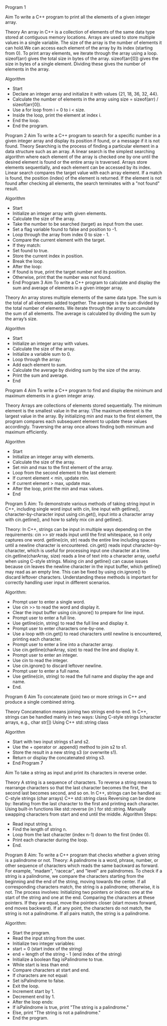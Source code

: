 Program 1

Aim
To write a C++ program to print all the elements of a given integer array.

Theory
An array in C++ is a collection of elements of the same data type stored at contiguous memory locations. Arrays are used to store multiple values in a single variable.
The size of the array is the number of elements it can hold.We can access each element of the array by its index (starting from 0).
To print array elements, we iterate through the array using a loop.
sizeof(arr) gives the total size in bytes of the array.
sizeof(arr[0]) gives the size in bytes of a single element.
Dividing these gives the number of elements in the array.

Algorithm

- Start
- Declare an integer array and initialize it with values {21, 18, 36, 32, 44}.
- Calculate the number of elements in the array using size = sizeof(arr) / sizeof(arr[0]).
- Use a for loop from i = 0 to i < size.
- Inside the loop, print the element at index i.
- End the loop.
- End the program.

Program 2
Aim
To write a C++ program to search for a specific number in a given integer array and display its position if found, or a message if it is not found.
Theory
Searching is the process of finding a particular element in a data structure such as an array. A linear search is the simplest searching algorithm where each element of the array is checked one by one until the desired element is found or the entire array is traversed.
Arrays store elements sequentially, and each element can be accessed by its index.
Linear search compares the target value with each array element.
If a match is found, the position (index) of the element is returned.
If the element is not found after checking all elements, the search terminates with a "not found" result.

Algorithm

- Start
- Initialize an integer array with given elements.
- Calculate the size of the array.
- Take the number to be searched (target) as input from the user.
- Set a flag variable found to false and position to -1.
- Loop through the array from index 0 to size - 1.
- Compare the current element with the target.
- If they match:
- Set found to true.
- Store the current index in position.
-  Break the loop.
- After the loop:
- If found is true, print the target number and its position.
- Otherwise, print that the number was not found.
- End
Program 3
Aim
To write a C++ program to calculate and display the sum and average of elements in a given integer array.

Theory
An array stores multiple elements of the same data type.
The sum is the total of all elements added together.
The average is the sum divided by the total number of elements.
We iterate through the array to accumulate the sum of all elements.
The average is calculated by dividing the sum by the array’s size.

Algorithm

- Start
- Initialize an integer array with values.
- Calculate the size of the array.
- Initialize a variable sum to 0.
- Loop through the array:
- Add each element to sum.
- Calculate the average by dividing sum by the size of the array.
- Print the sum and average.
- End

Program 4
Aim
To write a C++ program to find and display the minimum and maximum elements in a given integer array.

Theory
Arrays are collections of elements stored sequentially.
The minimum element is the smallest value in the array.
\The maximum element is the largest value in the array.
By initializing min and max to the first element, the program compares each subsequent element to update these values accordingly.
Traversing the array once allows finding both minimum and maximum efficiently.

Algorithm

- Start
- Initialize an integer array with elements.
- Calculate the size of the array.
- Set min and max to the first element of the array.
- Loop from the second element to the last element:
- If current element < min, update min.
- If current element > max, update max.
- After the loop, print the min and max values.
- End



Program 5
Aim:
To demonstrate various methods of taking string input in C++, including single word input with cin, line input with getline(), character-by-character input using cin.get(), input into a character array with cin.getline(), and how to safely mix cin and getline().

Theory:
In C++, strings can be input in multiple ways depending on the requirements:
cin >> str reads input until the first whitespace, so it only captures one word.
getline(cin, str) reads the entire line including spaces until a newline character is encountered.
cin.get() reads input character-by-character, which is useful for processing input one character at a time.
cin.getline(charArray, size) reads a line of text into a character array, useful when using C-style strings.
Mixing cin and getline() can cause issues because cin leaves the newline character in the input buffer, which getline() may read as an empty line. This can be fixed by using cin.ignore() to discard leftover characters.
Understanding these methods is important for correctly handling user input in different scenarios.

Algorithm:
- Prompt user to enter a single word.
- Use cin >> to read the word and display it.
- Clear the input buffer using cin.ignore() to prepare for line input.
- Prompt user to enter a full line.
- Use getline(cin, string) to read the full line and display it.
- Prompt user to enter characters one-by-one.
- Use a loop with cin.get() to read characters until newline is encountered, printing each character.
- Prompt user to enter a line into a character array.
- Use cin.getline(charArray, size) to read the line and display it.
- Prompt user to enter an integer.
- Use cin to read the integer.
- Use cin.ignore() to discard leftover newline.
- Prompt user to enter a full name.
- Use getline(cin, string) to read the full name and display the age and name.
- End.


Program 6
Aim
To concatenate (join) two or more strings in C++ and produce a single combined string.

Theory
Concatenation means joining two strings end-to-end. In C++, strings can be handled mainly in two ways:
Using C-style strings (character arrays, e.g., char str[])
Using C++ std::string class

Algorithm
- Start with two input strings s1 and s2.
- Use the + operator or .append() method to join s2 to s1.
- Store the result in a new string s3 (or overwrite s1).
- Return or display the concatenated string s3.
- End
Program 7

Aim
To take a string as input and print its characters in reverse order.

Theory
A string is a sequence of characters. To reverse a string means to rearrange characters so that the last character becomes the first, the second last becomes second, and so on.
In C++, strings can be handled as:
C-style strings (char arrays)
C++ std::string class
Reversing can be done by:
Iterating from the last character to the first and printing each character.
Using built-in functions like std::reverse (in <algorithm>) for std::string.
Manually swapping characters from start and end until the middle.
 Algorithm
Steps:
- Read input string s.
- Find the length of string n.
- Loop from the last character (index n-1) down to the first (index 0).
- Print each character during the loop.
- End.


Program 8
Aim:
To write a C++ program that checks whether a given string is a palindrome or not.
Theory:
A palindrome is a word, phrase, number, or other sequence of characters which reads the same backward as forward. For example, "madam", "racecar", and "level" are palindromes.
To check if a string is a palindrome, we compare the characters starting from the beginning and the end of the string, moving towards the center. 
If all corresponding characters match, the string is a palindrome; otherwise, it is not.
The process involves:
Initializing two pointers or indices: one at the start of the string and one at the end.
Comparing the characters at these pointers.
If they are equal, move the pointers closer (start moves forward, end moves backward).
If at any point, the characters do not match, the string is not a palindrome.
If all pairs match, the string is a palindrome.

Algorithm:
- Start the program.
- Read the input string from the user.
- Initialize two integer variables:
- start = 0 (start index of the string)
- end = length of the string - 1 (end index of the string)
- Initialize a boolean flag isPalindrome to true.
- While start is less than end:
- Compare characters at start and end.
- If characters are not equal:
- Set isPalindrome to false.
- Exit the loop.
- Increment start by 1.
- Decrement end by 1.
- After the loop ends:
- If isPalindrome is true, print "The string is a palindrome."
- Else, print "The string is not a palindrome."
- End the program.

